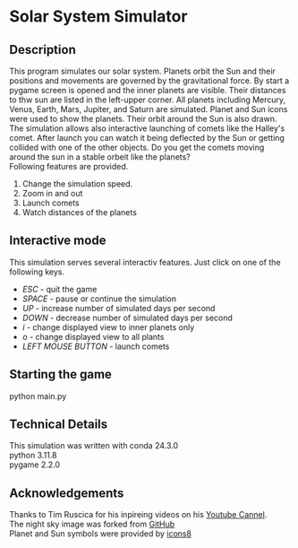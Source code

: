 # Solar System Simulator

## Description

This program simulates our solar system. Planets orbit the Sun and their positions and movements are governed by the gravitational force. By start a pygame screen is opened and the inner planets are visible. Their distances to thw sun are listed in the left-upper corner. All planets including Mercury, Venus, Earth, Mars, Jupiter, and Saturn are simulated. Planet and Sun icons were used to show the planets. Their orbit around the Sun is also drawn. <br />
The simulation allows also interactive launching of comets like the Halley's comet. After launch you can watch it being deflected by the Sun or getting collided with one of the other objects. Do you get the comets moving around the sun in a stable orbeit like the planets? <br />
Following features are provided.

1. Change the simulation speed.
2. Zoom in and out
3. Launch comets
4. Watch distances of the planets

## Interactive mode

This simulation serves several interactiv features. Just click on one of the following keys.

- _ESC_ - quit the game
- _SPACE_ - pause or continue the simulation
- _UP_ - increase number of simulated days per second
- _DOWN_ - decrease number of simulated days per second
- _i_ - change displayed view to inner planets only
- _o_ - change displayed view to all plants
- _LEFT MOUSE BUTTON_ - launch comets

## Starting the game

python main.py

## Technical Details

This simulation was written with
conda 24.3.0 <br />
python 3.11.8 <br />
pygame 2.2.0 <br />

## Acknowledgements

Thanks to Tim Ruscica for his inpireing videos on his [Youtube Cannel](https://www.youtube.com/@TechWithTim). <br />
The night sky image was forked from [GitHub](https://github.com/techwithtim/Slingshot-Effect-Simulation) <br />
Planet and Sun symbols were provided by [icons8](https://icons8.com/icons)
